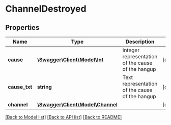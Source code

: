 # ChannelDestroyed

## Properties
Name | Type | Description | Notes
------------ | ------------- | ------------- | -------------
**cause** | [**\Swagger\Client\Model\Int**](Int.md) | Integer representation of the cause of the hangup | [optional] 
**cause_txt** | **string** | Text representation of the cause of the hangup | [optional] 
**channel** | [**\Swagger\Client\Model\Channel**](Channel.md) |  | [optional] 

[[Back to Model list]](../README.md#documentation-for-models) [[Back to API list]](../README.md#documentation-for-api-endpoints) [[Back to README]](../README.md)


